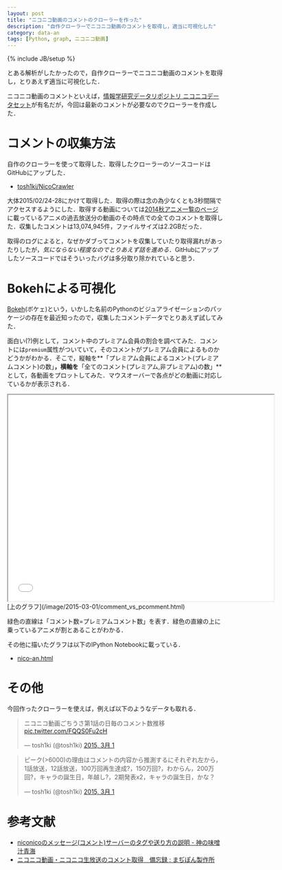 ```yaml
---
layout: post
title: "ニコニコ動画のコメントのクローラーを作った"
description: "自作クローラーでニコニコ動画のコメントを取得し，適当に可視化した"
category: data-an
tags: [Python, graph, ニコニコ動画]
---
```

{% include JB/setup %}


とある解析がしたかったので，自作クローラーでニコニコ動画のコメントを取得し，とりあえず適当に可視化した．

ニコニコ動画のコメントといえば，[情報学研究データリポジトリ ニコニコデータセット](http://www.nii.ac.jp/cscenter/idr/nico/nico.html)が有名だが，今回は最新のコメントが必要なのでクローラーを作成した．

# コメントの収集方法

自作のクローラーを使って取得した．取得したクローラーのソースコードはGitHubにアップした．

- [tosh1ki/NicoCrawler](https://github.com/tosh1ki/NicoCrawler)

大体2015/02/24-28にかけて取得した．取得の際は念の為少なくとも3秒間隔でアクセスするようにした．取得する動画については[2014秋アニメ一覧のページ](http://ch.nicovideo.jp/2014fall_anime)に載っているアニメの過去放送分の動画のその時点での全てのコメントを取得した．収集したコメントは13,074,945件，ファイルサイズは2.2GBだった．

取得のログによると，なぜかダブってコメントを収集していたり取得漏れがあったりしたが，*気にならない程度なのでとりあえず話を進める*．GitHubにアップしたソースコードではそういったバグは多分取り除かれていると思う．


# Bokehによる可視化

[Bokeh](http://bokeh.pydata.org/en/latest/index.html)(ボケェ)という，いかした名前のPythonのビジュアライゼーションのパッケージの存在を最近知ったので，収集したコメントデータでとりあえず試してみた．

面白い(?)例として，コメント中のプレミアム会員の割合を調べてみた．コメントには`premium`属性がついていて，そのコメントがプレミアム会員によるものかどうかがわかる．そこで，縦軸を**「プレミアム会員によるコメント(プレミアムコメント)の数」**，横軸を**「全てのコメント(プレミアム,非プレミアム)の数」**として，各動画をプロットしてみた．マウスオーバーで各点がどの動画に対応しているかが表示される．

<iframe src="/image/2015-03-01/comment_vs_pcomment.html" name="sample" width="620" height="480" scrolling="no"></iframe><br/>
[上のグラフ](/image/2015-03-01/comment_vs_pcomment.html)

緑色の直線は「コメント数=プレミアムコメント数」を表す．緑色の直線の上に乗っているアニメが割とあることがわかる．

その他に描いたグラフは以下のIPython Notebookに載っている．

- [nico-an.html](/ipynb/nico-an.html)


# その他
今回作ったクローラーを使えば，例えば以下のようなデータも取れる．

<blockquote class="twitter-tweet" lang="ja"><p>ニコニコ動画ごちうさ第1話の日毎のコメント数推移 <a href="http://t.co/FQQS0Fu2cH">pic.twitter.com/FQQS0Fu2cH</a></p>&mdash; tosh1ki (@tosh1ki) <a href="https://twitter.com/tosh1ki/status/572008364261031936">2015, 3月 1</a></blockquote>
<script async src="//platform.twitter.com/widgets.js" charset="utf-8"></script>

<blockquote class="twitter-tweet" data-conversation="none" lang="ja"><p>ピーク(&gt;6000)の理由はコメントの内容から推測するにそれぞれ左から，1話放送，12話放送，100万回再生達成?，150万回?，わからん，200万回?，キャラの誕生日，年越し?，2期発表x2，キャラの誕生日，かな？</p>&mdash; tosh1ki (@tosh1ki) <a href="https://twitter.com/tosh1ki/status/572015008483160064">2015, 3月 1</a></blockquote>
<script async src="//platform.twitter.com/widgets.js" charset="utf-8"></script>


# 参考文献

- [niconicoのメッセージ(コメント)サーバーのタグや送り方の説明 - 神の味噌汁青海](http://blog.goo.ne.jp/hocomodashi/e/3ef374ad09e79ed5c50f3584b3712d61)
- [ニコニコ動画・ニコニコ生放送のコメント取得　備忘録 : まぢぽん製作所](http://blog.livedoor.jp/mgpn/archives/51886270.html)
